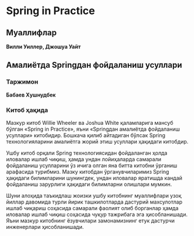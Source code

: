 # Spring in Practice

## Муаллифлар

**Вилли Уиллер, Джошуа Уайт**

## Амалиётда Springдан фойдаланиш усуллари
### Таржимон
**Бабаев Хушнудбек**

### Китоб ҳақида
Мазкур китоб Willie Wheeler ва Joshua White қаламларига мансуб бўлган «Spring in Practice», яъни «Springдан амалиётда фойдаланиш усуллари» китобидир. Бошкача қилиб айтадиган бўлсак Spring технологияларини амалиётга жорий этиш усуллари ҳақидаги китобдир.

Ушбу китоб орқали Spring технологиясидан фойдаланган ҳолда иловалар ишлаб чиқиш, ҳамда ундан лойиҳаларда самарали фойдаланиш усулларини ўз ичига олган яна битта китобни ўрганиш арафасида турибмиз. Мазку китобдан ўрганувчиларимиз Spring ҳақидаги билимларини шунингдек, ундан иловалар яратишда кандай фойдаланиш зарурлиги ҳақидаги билимларни олишлари мумкин.

Шуни алоҳида таъкидлаш жоизки ушбу китобнинг муаллифлари узоқ йиллар давомида турли йирик ташкилотларда дастурий махсулотлар ишлаб чиқариш соҳасида самарали фаолият олиб борганлар ҳамда иловалар ишлаб чиқиш соҳасида чуқур тажрибага эга ҳисобланишади. Яъни мазкур китобнинг ёзувчилари замонамизнинг етук дастурчи инженерлари ҳисобланишади.
